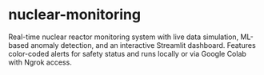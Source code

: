 # nuclear-monitoring
Real-time nuclear reactor monitoring system with live data simulation, ML-based anomaly detection, and an interactive Streamlit dashboard. Features color-coded alerts for safety status and runs locally or via Google Colab with Ngrok access.
